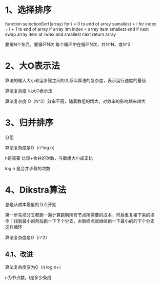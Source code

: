 # 1、选择排序

function selectionSort(array)
	for i = 0 to end of array
			samallest = i
			for index = i + 1 to end of array
				if array itm index < array item smallest
				end if
			next
			swap array item at index and smallest
		next
	return array

要排N个东西，要循环N次
每个循环中在循环N次，共N^N，或N^2


# 2、大O表示法

算法的输入大小和运步骤之间的关系叫算法的复杂度，表示运行速度的量级

算法复杂度 叫大O表示法

算法复杂度 O（N^2）效率不高，随着数组的增大，对效率的影响越来越大

# 3、归并排序

分组

算法复杂度是O（n^log n）

n是需要 比较+合并的次数，与数组大小成正比

log n 是合并步骤的次数

# 4、Dikstra算法

总是从成本最低的节点开始

第一步先把分支都跑一遍计算跑到所有节点所需要的成本，然后重复接下来的操作：找到最小的然后跑一下下个分支，未到终点就继续跑一下最小的的下个分支 这样循环

算法复杂度是O（n^2）

## 4.1、改进

算法复杂度变为O（n log n+）

n为节点数，l是多少条线

